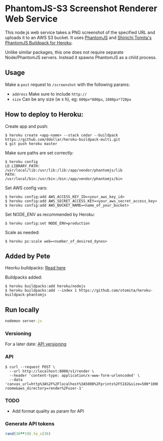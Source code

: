 PhantomJS-S3 Screenshot Renderer Web Service
============================================

This node.js web service takes a PNG screenshot of the specified URL and uploads it to an AWS S3 bucket. It uses [PhantomJS](http://phantomjs.org/) and [Shinichi Tomita's PhantomJS Buildpack for Heroku](http://github.com/stomita/heroku-buildpack-phantomjs.git).

Unlike similar packages, this one does not require separate Node/PhantomJS servers. Instead it spawns PhantomJS as a child process.

## Usage

Make a `post` request to `/screenshot` with the following params:
  - `address` Make sure to include `http://`
  - `size` Can be any size (w x h), eg: `600px*800px`, `1080px*720px`

## How to deploy to Heroku:


Create app and push:

    $ heroku create <app-name> --stack cedar --buildpack https://github.com/ddollar/heroku-buildpack-multi.git
    $ git push heroku master

Make sure paths are set correctly:

    $ heroku config
    LD_LIBRARY_PATH: /usr/local/lib:/usr/lib:/lib:/app/vendor/phantomjs/lib
    PATH:            /usr/local/bin:/usr/bin:/bin:/app/vendor/phantomjs/bin

Set AWS config vars:

    $ heroku config:add AWS_ACCESS_KEY_ID=<your_aws_key_id>
    $ heroku config:add AWS_SECRET_ACCESS_KEY=<your_aws_secret_access_key>
    $ heroku config:add AWS_BUCKET_NAME=<name_of_your_bucket>

Set NODE_ENV as recommended by Heroku:

    $ heroku config:set NODE_ENV=production

Scale as needed:

    $ heroku ps:scale web=<number_of_desired_dynos>


## Added by Pete
Heorku buildpacks: [Read here](https://devcenter.heroku.com/articles/using-multiple-buildpacks-for-an-app)

Buildpacks added:

    $ heroku buildpacks:add heroku/nodejs
    $ heroku buildpacks:add --index 1 https://github.com/stomita/heroku-buildpack-phantomjs


## Run locally
```javascript
nodemon server.js
```

### Versioning
For a later date: [API versioning](http://j-query.blogspot.co.uk/2013/01/versioned-apis-with-express.html)

### API
    $ curl --request POST \
      --url http://localhost:8000/v1/render \
      --header 'content-type: application/x-www-form-urlencoded' \
      --data 'canvas_url=http%3A%2F%2Flocalhost%3A5000%2Fprints%2F5182&size=500*1000px&access_token=969CukLEsir3k8F7gBM&format=png&filename=pete-roome&aws_directory=render%2Fuser-1'


### TODO

- Add format quality as param for API

### Generate API tokens
```ruby
rand(36**19).to_s(36)
```
